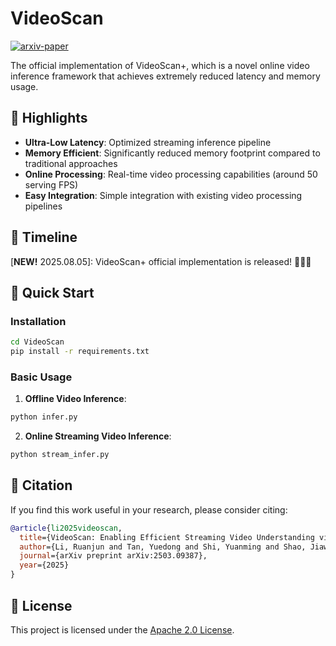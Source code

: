 # VideoScan

[![arxiv-paper](https://img.shields.io/badge/arxiv-paper-red)](https://arxiv.org/abs/2503.09387)

The official implementation of VideoScan+, which is a novel online video inference framework that achieves extremely reduced latency and memory usage.

<!-- <p align="center">
    <img src="assets/logo.png" width="400"/>
</p> -->

## 🌟 Highlights

- **Ultra-Low Latency**: Optimized streaming inference pipeline
- **Memory Efficient**: Significantly reduced memory footprint compared to traditional approaches
- **Online Processing**: Real-time video processing capabilities (around 50 serving FPS)
- **Easy Integration**: Simple integration with existing video processing pipelines

## 📅 **Timeline**

[**NEW!** 2025.08.05]: VideoScan+ official implementation is released! 🚀🚀🚀

## 🧐 Quick Start

### Installation

```bash
cd VideoScan
pip install -r requirements.txt
```

### Basic Usage

1. **Offline Video Inference**:
```python
python infer.py
```

2. **Online Streaming Video Inference**:
```python
python stream_infer.py
```
<!-- 
### Training

1. Stage 1 Training:
```bash
bash scripts/train_stg1.sh
```

2. Stage 2 Training:
```bash
bash scripts/train_stg2.sh
``` -->


## 📝 Citation

If you find this work useful in your research, please consider citing:

```bibtex
@article{li2025videoscan,
  title={VideoScan: Enabling Efficient Streaming Video Understanding via Frame-level Semantic Carriers},
  author={Li, Ruanjun and Tan, Yuedong and Shi, Yuanming and Shao, Jiawei},
  journal={arXiv preprint arXiv:2503.09387},
  year={2025}
}
```

## 📄 License

This project is licensed under the [Apache 2.0 License](LICENSE).